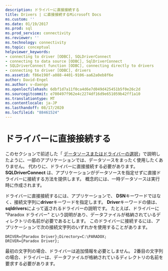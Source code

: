 ```yaml
---
description: ドライバーに直接接続する
title: Drivers | に直接接続するMicrosoft Docs
ms.custom: ''
ms.date: 01/19/2017
ms.prod: sql
ms.prod_service: connectivity
ms.reviewer: ''
ms.technology: connectivity
ms.topic: conceptual
helpviewer_keywords:
- connecting to driver [ODBC], SQLDriverConnect
- connecting to data source [ODBC], SqlDriverConnect
- SQLDriverConnect function [ODBC], connecting directly to drivers
- connecting to driver [ODBC], drivers
ms.assetid: f86e198f-a088-4401-9106-aa62a0eb8f6e
author: David-Engel
ms.author: v-daenge
ms.openlocfilehash: 6dbf1d7a11f0ca4d6e7d049d425451b5f0e26c2d
ms.sourcegitcommit: e700497f962e4c2274df16d9e651059b42ff1a10
ms.translationtype: MT
ms.contentlocale: ja-JP
ms.lasthandoff: 08/17/2020
ms.locfileid: "88461524"
---
```

# <a name="connecting-directly-to-drivers"></a>ドライバーに直接接続する
このセクションで前述した「 [データソースまたはドライバーの選択](../../../odbc/reference/develop-app/choosing-a-data-source-or-driver.md)」で説明したように、一部のアプリケーションでは、データソースをまったく使用したくありません。 代わりに、ドライバーに直接接続する必要があります。 **SQLDriverConnect** は、アプリケーションがデータソースを指定せずに直接ドライバーに接続する方法を提供します。 概念的には、一時データソースは実行時に作成されます。  
  
 ドライバーに直接接続するには、アプリケーションで、 **DSN**キーワードではなく、接続文字列に**driver**キーワードを指定します。 **Driver**キーワードの値は、 **sqldrivers**によって返されるドライバーの説明です。 たとえば、ドライバーに "Paradox ドライバー" という説明があり、データファイルが格納されているディレクトリの名前が必要であるとします。 このドライバーに接続するには、アプリケーションで次の接続文字列のいずれかを使用することがあります。  
  
```  
DRIVER={Paradox Driver};Directory=C:\PARADOX;  
DRIVER={Paradox Driver};  
```  
  
 最初の文字列の場合、ドライバーは追加情報を必要としません。 2番目の文字列の場合、ドライバーは、データファイルが格納されているディレクトリの名前を要求する必要があります。
